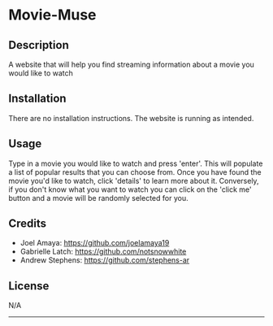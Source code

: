 # Movie-Muse


## Description

A website that will help you find streaming information about a movie you would like to watch


## Installation

There are no installation instructions. The website is running as intended.

## Usage

Type in a movie you would like to watch and press 'enter'. This will populate a list of popular results that you can choose from. Once you have found the movie you'd like to watch, click 'details' to learn more about it. Conversely, if you don't know what you want to watch you can click on the 'click me' button and a movie will be randomly selected for you.

## Credits

- Joel Amaya: https://github.com/joelamaya19
- Gabrielle Latch: https://github.com/notsnowwhite
- Andrew Stephens: https://github.com/stephens-ar

## License

N/A

---